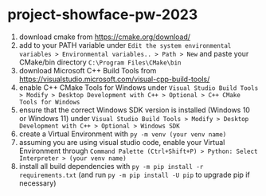 # project-showface-pw-2023

1. download cmake from https://cmake.org/download/
2. add to your PATH variable under `Edit the system environmental variables > Environmental variables.. > Path > New` and paste your CMake/bin directory `C:\Program Files\CMake\bin`
3. download Microsoft C++ Build Tools from https://visualstudio.microsoft.com/visual-cpp-build-tools/
4. enable C++ CMake Tools for Windows under `Visual Studio Build Tools > Modify > Desktop Development with C++ > Optional > C++ CMake Tools for Windows`
5. ensure that the correct Windows SDK version is installed (Windows 10 or Windows 11) under `Visual Studio Build Tools > Modify > Desktop Development with C++ > Optional > Windows SDK`
6. create a Virtual Environment with `py -m venv (your venv name)`
7. assuming you are using visual studio code, enable your Virtual Environment through `Command Palette (Ctrl+Shift+P) > Python: Select Interpreter > (your venv name)`
8. install all build dependencies with `py -m pip install -r requirements.txt` (and run `py -m pip install -U pip` to upgrade pip if necessary)
